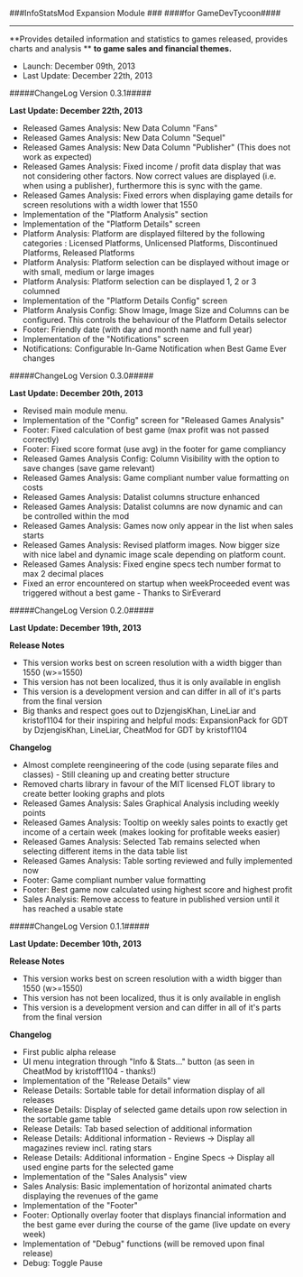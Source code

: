 ###InfoStatsMod Expansion Module ###
####for GameDevTycoon####
*************************************************************************************************

**Provides detailed information and statistics to games released, provides charts and analysis **
**to game sales and financial themes.**

- Launch: 			December 09th, 2013
- Last Update:  December 22th, 2013

#####ChangeLog Version 0.3.1#####

**Last Update:  December 22th, 2013**

- Released Games Analysis: New Data Column "Fans"
- Released Games Analysis: New Data Column "Sequel"
- Released Games Analysis: New Data Column "Publisher" (This does not work as expected)
- Released Games Analysis: Fixed income / profit data display that was not considering other factors. Now correct values are displayed (i.e. when using a publisher), furthermore this is sync with the game.
- Released Games Analysis: Fixed errors when displaying game details for screen resolutions with a width lower that 1550
- Implementation of the "Platform Analysis" section
- Implementation of the "Platform Details" screen
- Platform Analysis: Platform are displayed filtered by the following categories : Licensed Platforms, Unlicensed Platforms, Discontinued Platforms, Released Platforms
- Platform Analysis: Platform selection can be displayed without image or with small, medium or large images
- Platform Analysis: Platform selection can be displayed 1, 2 or 3 columned
- Implementation of the "Platform Details Config" screen
- Platform Analysis Config: Show Image, Image Size and Columns can be configured. This controls the behaviour of the Platform Details selector
- Footer: Friendly date (with day and month name and full year)
- Implementation of the "Notifications" screen
- Notifications: Configurable In-Game Notification when Best Game Ever changes

#####ChangeLog Version 0.3.0#####

**Last Update:  December 20th, 2013**

- Revised main module menu. 
- Implementation of the "Config" screen for "Released Games Analysis"
- Footer: Fixed calculation of best game (max profit was not passed correctly)
- Footer: Fixed score format (use avg) in the footer for game compliancy
- Released Games Analysis Config: Column Visibility with the option to save changes (save game relevant)
- Released Games Analysis: Game compliant number value formatting on costs
- Released Games Analysis: Datalist columns structure enhanced
- Released Games Analysis: Datalist columns are now dynamic and can be controlled within the mod
- Released Games Analysis: Games now only appear in the list when sales starts
- Released Games Analysis: Revised platform images. Now bigger size with nice label and dynamic image scale depending on platform count.
- Released Games Analysis: Fixed engine specs tech number format to max 2 decimal places
- Fixed an error encountered on startup when weekProceeded event was triggered without a best game - Thanks to SirEverard

#####ChangeLog Version 0.2.0#####

**Last Update:	December 19th, 2013**

**Release Notes**
- This version works best on screen resolution with a width bigger than 1550 (w>=1550)
- This version has not been localized, thus it is only available in english
- This version is a development version and can differ in all of it's parts from the final version
- Big thanks and respect goes out to DzjengisKhan, LineLiar and kristof1104 for their inspiring and helpful mods: ExpansionPack for GDT by DzjengisKhan, LineLiar, CheatMod for GDT by kristof1104

**Changelog**
- Almost complete reengineering of the code (using separate files and classes) - Still cleaning up and creating better structure
- Removed charts library in favour of the MIT licensed FLOT library to create better looking graphs and plots
- Released Games Analysis: Sales Graphical Analysis including weekly points
- Released Games Analysis: Tooltip on weekly sales points to exactly get income of a certain week (makes looking for profitable weeks easier)
- Released Games Analysis: Selected Tab remains selected when selecting different items in the data table list
- Released Games Analysis: Table sorting reviewed and fully implemented now
- Footer: Game compliant number value formatting
- Footer: Best game now calculated using highest score and highest profit
- Sales Analysis: Remove access to feature in published version until it has reached a usable state

#####ChangeLog Version 0.1.1#####

**Last Update:	December 10th, 2013**

**Release Notes**
- This version works best on screen resolution with a width bigger than 1550 (w>=1550)
- This version has not been localized, thus it is only available in english
- This version is a development version and can differ in all of it's parts from the final version

**Changelog**
- First public alpha release
- UI menu integration through "Info & Stats..." button (as seen in CheatMod by kristoff1104 - thanks!)
- Implementation of the "Release Details" view
- Release Details: Sortable table for detail information display of all releases
- Release Details: Display of selected game details upon row selection in the sortable game table
- Release Details: Tab based selection of additional information
- Release Details: Additional information - Reviews -> Display all magazines review incl. rating stars
- Release Details: Additional information - Engine Specs -> Display all used engine parts for the selected game
- Implementation of the "Sales Analysis" view
- Sales Analysis: Basic implementation of horizontal animated charts displaying the revenues of the game
- Implementation of the "Footer"
- Footer: Optionally overlay footer that displays financial information and the best game ever during the course of the game (live update on every week)
- Implementation of "Debug" functions (will be removed upon final release)
- Debug: Toggle Pause 